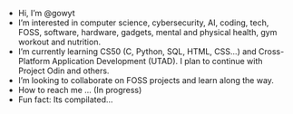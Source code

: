 - Hi, I’m @gowyt
- I’m interested in computer science, cybersecurity, AI, coding, tech, FOSS, software, hardware, gadgets, mental and physical health, gym workout and nutrition.
- I’m currently learning CS50 (C, Python, SQL, HTML, CSS...) and Cross-Platform Application Development (UTAD).
  I plan to continue with Project Odin and others.
- I’m looking to collaborate on FOSS projects and learn along the way.
- How to reach me ... (In progress)
- Fun fact: Its compilated...

<!---
gowyt/gowyt is a ✨ special ✨ repository because its `README.md` (this file) appears on your GitHub profile.
You can click the Preview link to take a look at your changes.
--->
